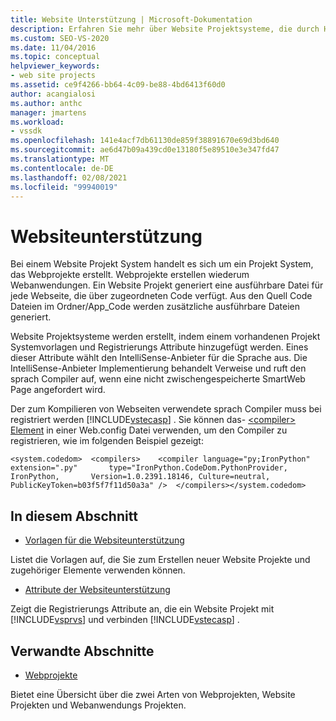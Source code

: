 ```yaml
---
title: Website Unterstützung | Microsoft-Dokumentation
description: Erfahren Sie mehr über Website Projektsysteme, die durch Hinzufügen von Vorlagen und Registrierungs Attributen zu einem vorhandenen Projekt System erstellt werden.
ms.custom: SEO-VS-2020
ms.date: 11/04/2016
ms.topic: conceptual
helpviewer_keywords:
- web site projects
ms.assetid: ce9f4266-bb64-4c09-be88-4bd6413f60d0
author: acangialosi
ms.author: anthc
manager: jmartens
ms.workload:
- vssdk
ms.openlocfilehash: 141e4acf7db61130de859f38891670e69d3bd640
ms.sourcegitcommit: ae6d47b09a439cd0e13180f5e89510e3e347fd47
ms.translationtype: MT
ms.contentlocale: de-DE
ms.lasthandoff: 02/08/2021
ms.locfileid: "99940019"
---
```

# <a name="web-site-support"></a>Websiteunterstützung
Bei einem Website Projekt System handelt es sich um ein Projekt System, das Webprojekte erstellt. Webprojekte erstellen wiederum Webanwendungen. Ein Website Projekt generiert eine ausführbare Datei für jede Webseite, die über zugeordneten Code verfügt. Aus den Quell Code Dateien im Ordner/App_Code werden zusätzliche ausführbare Dateien generiert.

 Website Projektsysteme werden erstellt, indem einem vorhandenen Projekt Systemvorlagen und Registrierungs Attribute hinzugefügt werden. Eines dieser Attribute wählt den IntelliSense-Anbieter für die Sprache aus. Die IntelliSense-Anbieter Implementierung behandelt Verweise und ruft den sprach Compiler auf, wenn eine nicht zwischengespeicherte SmartWeb Page angefordert wird.

 Der zum Kompilieren von Webseiten verwendete sprach Compiler muss bei registriert werden [!INCLUDE[vstecasp](../../code-quality/includes/vstecasp_md.md)] . Sie können das- [ \<compiler> Element](/dotnet/framework/configure-apps/file-schema/compiler/compiler-element) in einer Web.config Datei verwenden, um den Compiler zu registrieren, wie im folgenden Beispiel gezeigt:

```
<system.codedom>  <compilers>    <compiler language="py;IronPython" extension=".py"       type="IronPython.CodeDom.PythonProvider, IronPython,       Version=1.0.2391.18146, Culture=neutral,       PublicKeyToken=b03f5f7f11d50a3a" />  </compilers></system.codedom>
```

## <a name="in-this-section"></a>In diesem Abschnitt
- [Vorlagen für die Websiteunterstützung](../../extensibility/internals/web-site-support-templates.md)

 Listet die Vorlagen auf, die Sie zum Erstellen neuer Website Projekte und zugehöriger Elemente verwenden können.

- [Attribute der Websiteunterstützung](../../extensibility/internals/web-site-support-attributes.md)

 Zeigt die Registrierungs Attribute an, die ein Website Projekt mit [!INCLUDE[vsprvs](../../code-quality/includes/vsprvs_md.md)] und verbinden [!INCLUDE[vstecasp](../../code-quality/includes/vstecasp_md.md)] .

## <a name="related-sections"></a>Verwandte Abschnitte
- [Webprojekte](../../extensibility/internals/web-projects.md)

 Bietet eine Übersicht über die zwei Arten von Webprojekten, Website Projekten und Webanwendungs Projekten.
